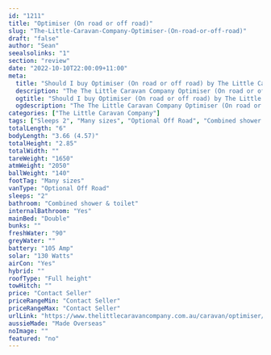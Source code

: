 ```yaml
---
id: "1211"
title: "Optimiser (On road or off road)"
slug: "The-Little-Caravan-Company-Optimiser-(On-road-or-off-road)"
draft: "false"
author: "Sean"
seealsolinks: "1"
section: "review"
date: "2022-10-10T22:00:09+11:00"
meta:
  title: "Should I buy Optimiser (On road or off road) by The Little Caravan Company?"
  description: "The The Little Caravan Company Optimiser (On road or off road) is classed as Optional Off Road, and sleeps 2 people. It is Made Overseas and comes in at Many sizes. It generally has Combined shower & toilet."
  ogtitle: "Should I buy Optimiser (On road or off road) by The Little Caravan Company?"
  ogdescription: "The The Little Caravan Company Optimiser (On road or off road) is classed as Optional Off Road, and sleeps 2 people. It is Made Overseas and comes in at Many sizes. It generally has Combined shower & toilet."
categories: ["The Little Caravan Company"]
tags: ["Sleeps 2", "Many sizes", "Optional Off Road", "Combined shower & toilet", "Full height", "Price Unknown", "Made Overseas"]
totalLength: "6"
bodyLength: "3.66 (4.57)"
totalHeight: "2.85"
totalWidth: ""
tareWeight: "1650"
atmWeight: "2050"
ballWeight: "140"
footTag: "Many sizes"
vanType: "Optional Off Road"
sleeps: "2"
bathroom: "Combined shower & toilet"
internalBathroom: "Yes"
mainBed: "Double"
bunks: ""
freshWater: "90"
greyWater: ""
battery: "105 Amp"
solar: "130 Watts"
airCon: "Yes"
hybrid: ""
roofType: "Full height"
towHitch: ""
price: "Contact Seller"
priceRangeMin: "Contact Seller"
priceRangeMax: "Contact Seller"
urlLink: "https://www.thelittlecaravancompany.com.au/caravan/optimiser/"
aussieMade: "Made Overseas"
noImage: ""
featured: "no"
---
```

